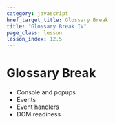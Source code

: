 ```yaml
---
category: javascript
href_target_title: Glossary Break
title: "Glossary Break IV"
page_class: lesson
lesson_index: 12.5
---
```


# Glossary Break

* Console and popups
* Events
* Event handlers
* DOM readiness


